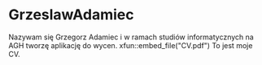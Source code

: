 # GrzeslawAdamiec
Nazywam się Grzegorz Adamiec i w ramach studiów informatycznych na AGH tworzę aplikację do wycen.
xfun::embed_file("CV.pdf")
To jest moje CV.
